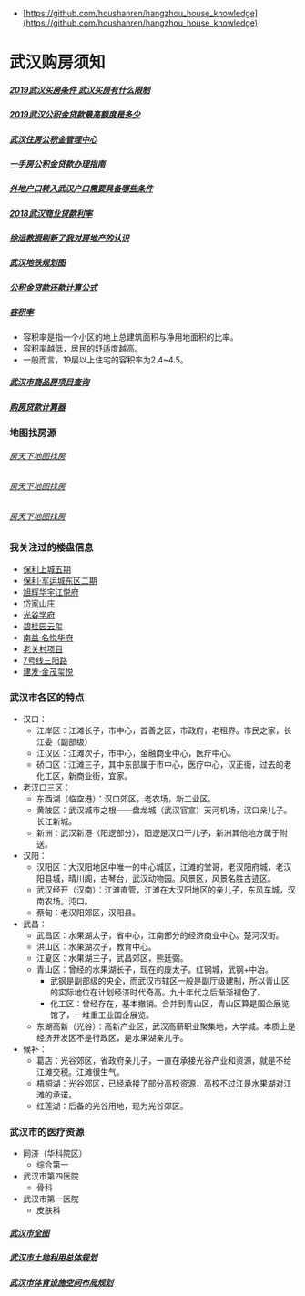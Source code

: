 - [https://github.com/houshanren/hangzhou_house_knowledge](https://github.com/houshanren/hangzhou_house_knowledge)

# 武汉购房须知

##### [2019武汉买房条件 武汉买房有什么限制](http://wh.bendibao.com/live/2019122/96162.shtm)
##### [2019武汉公积金贷款最高额度是多少](http://wh.bendibao.com/live/2017627/87262.shtm)
##### [武汉住房公积金管理中心](http://gjj.wuhan.gov.cn/)
##### [一手房公积金贷款办理指南](http://gjj.wuhan.gov.cn/html/ywzn/dkyw/64929.html)
##### [外地户口转入武汉户口需要具备哪些条件](http://wh.bendibao.com/live/201996/102731.shtm)
##### [2018武汉商业贷款利率](http://wh.bendibao.com/live/2018531/92655.shtm)
##### [徐远教授刷新了我对房地产的认识](https://www.jianshu.com/p/60b0ff0731b6)
##### [武汉地铁规划图](https://github.com/flyingwzb/Buying-a-house/blob/master/img/wuhan-subway-plan.jpg?raw=true)
##### [公积金贷款还款计算公式](https://github.com/flyingwzb/Buying-a-house/blob/master/%E5%85%AC%E7%A7%AF%E9%87%91%E8%B4%B7%E6%AC%BE%E8%BF%98%E6%AC%BE%E7%9B%B8%E5%85%B3%E8%AE%A1%E7%AE%97.doc?raw=true)
##### [容积率](https://baike.baidu.com/item/%E5%AE%B9%E7%A7%AF%E7%8E%87/1397682?fr=aladdin)
- 容积率是指一个小区的地上总建筑面积与净用地面积的比率。
- 容积率越低，居民的舒适度越高。
- 一般而言，19层以上住宅的容积率为2.4~4.5。
##### [武汉市商品房项目查询](http://fgj.wuhan.gov.cn/zz_spfxmcx_index.jspx)
##### [购房贷款计算器](https://wuhan.newhouse.fang.com/house/tools.htm)

### 地图找房源
###### [房天下地图找房](https://wuhan.newhouse.fang.com/house/s/list/)
###### [房天下地图找房](https://wuhan.newhouse.fang.com/house/s/list/)
###### [房天下地图找房](https://wuhan.newhouse.fang.com/house/s/list/)

### 我关注过的楼盘信息
- [保利上城五期](http://fgj.wuhan.gov.cn/zz_spfxmcx_mx.jspx?dengJh=%E6%B4%AA1900046)
- [保利·军运城东区二期](http://fgj.wuhan.gov.cn/zz_spfxmcx_mx.jspx?dengJh=%E5%A4%8F1800549)
- [旭辉华宇江悦府](http://fgj.wuhan.gov.cn/zz_spfxmcx_mx.jspx?dengJh=%E6%B4%AA1800580)
- [岱家山庄](http://fgj.wuhan.gov.cn/zz_spfxmcx_mx.jspx?dengJh=%E6%B9%961900581)
- [光谷学府](http://fgj.wuhan.gov.cn/zz_spfxmcx_mx.jspx?dengJh=%E6%B9%961900524)
- [碧桂园云玺](http://fgj.wuhan.gov.cn/zz_spfxmcx_mx.jspx?dengJh=%E6%B9%961900543)
- [南益·名悦华府](http://fgj.wuhan.gov.cn/zz_spfxmcx_mx.jspx?dengJh=%E6%B4%AA1900400)
- [老关村项目](http://fgj.wuhan.gov.cn/zz_spfxmcx_mx.jspx?dengJh=%E9%98%B31900326)
- [7号线三阳路](http://fgj.wuhan.gov.cn/zz_spfxmcx_mx.jspx?dengJh=%E5%B2%B81900282)
- [建发·金茂玺悦](http://fgj.wuhan.gov.cn/zz_spfxmcx_mx.jspx?dengJh=%E5%A4%8F1900287)


### 武汉市各区的特点
- 汉口：
    - 江岸区：江滩长子，市中心，首善之区，市政府，老租界。市民之家，长江委（副部级）
    - 江汉区：江滩次子，市中心，金融商业中心，医疗中心。
    - 硚口区：江滩三子，其中东部属于市中心，医疗中心，汉正街，过去的老化工区，新商业街，宜家。
- 老汉口三区：
    - 东西湖（临空港）：汉口郊区，老农场，新工业区。
    - 黄陂区：武汉城市之根——盘龙城（武汉官宣）天河机场，汉口亲儿子。长江新城。
    - 新洲：武汉新港（阳逻部分），阳逻是汉口干儿子，新洲其他地方属于附送。
- 汉阳：
    - 汉阳区：大汉阳地区中唯一的中心城区，江滩的堂哥，老汉阳府城，老汉阳县城，晴川阁，古琴台，武汉动物园。风景区，风景名胜古迹区。
    - 武汉经开（汉南）：江滩直管，江滩在大汉阳地区的亲儿子，东风车城，汉南农场。沌口。
    - 蔡甸：老汉阳郊区，汉阳县。
- 武昌：
    - 武昌区：水果湖太子，省中心，江南部分的经济商业中心。楚河汉街。
    - 洪山区：水果湖次子，教育中心。
    - 江夏区：水果湖三子，武昌郊区，熊廷弼。
    - 青山区：曾经的水果湖长子，现在的废太子。红钢城，武钢+中冶。
        - 武钢是副部级的央企，而武汉市辖区一般是副厅级建制，所以青山区的实际地位在计划经济时代奇高。九十年代之后渐渐褪色了。
        - 化工区：曾经存在，基本撤销。合并到青山区，青山区算是国企展览馆了，一堆重工业国企展览。
    - 东湖高新（光谷）：高新产业区，武汉高薪职业聚集地，大学城。本质上是经济开发区不是行政区，是水果湖亲儿子。
- 候补：
    - 葛店：光谷郊区，省政府亲儿子，一直在承接光谷产业和资源，就是不给江滩交税。江滩很生气。
    - 梧桐湖：光谷郊区，已经承接了部分高校资源，高校不过江是水果湖对江滩的承诺。
    - 红莲湖：后备的光谷用地，现为光谷郊区。

### 武汉市的医疗资源
- 同济（华科院区）
    - 综合第一
- 武汉市第四医院
    - 骨科
- 武汉市第一医院
    - 皮肤科


##### [武汉市全图]()
##### [武汉市土地利用总体规划]()
##### [武汉市体育设施空间布局规划]()








